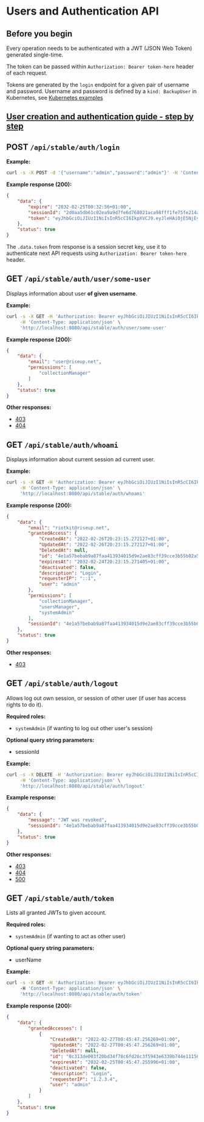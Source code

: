 Users and Authentication API
============================

## Before you begin

Every operation needs to be authenticated with a JWT (JSON Web Token) generated single-time.

The token can be passed within `Authorization: Bearer token-here` header of each request.

Tokens are generated by the `login` endpoint for a given pair of username and password. Username and password is defined by a `kind: BackupUser` in Kubernetes, see [Kubernetes examples](../../examples)

## [User creation and authentication guide - step by step](./guide.md)

## POST `/api/stable/auth/login`

**Example:**

```bash
curl -s -X POST -d '{"username":"admin","password":"admin"}' -H 'Content-Type: application/json' 'http://localhost:8080/api/stable/auth/login'
```

**Example response (200):**

```json
{
    "data": {
        "expire": "2032-02-25T00:32:56+01:00",
        "sessionId": "2d0aa5db61c02ea9a9d7fe6d768021aca98fff1fe75fe214a65ccd6926bb8b77",
        "token": "eyJhbGciOiJIUzI1NiIsInR5cCI6IkpXVCJ9.eyJleHAiOjE5NjEyNzgzNzYsImxvZ2luIjoiYWRtaW4iLCJvcmlnX2lhdCI6MTY0NTkxODM3Nn0.my0WXXMxKCetkomtzRDNIKLWUm4cJ2gxyUCkuAHT6M4"
    },
    "status": true
}
```

The `.data.token` from response is a session secret key, use it to authenticate next API requests using `Authorization: Bearer token-here` header.

## GET `/api/stable/auth/user/some-user`

Displays information about user **of given username**.

**Example:**

```bash
curl -s -X GET -H 'Authorization: Bearer eyJhbGciOiJIUzI1NiIsInR5cCI6IkpXVCJ9.eyJleHAiOjE5NjEyNjMzOTUsImxvZ2luIjoiYWRtaW4iLCJvcmlnX2lhdCI6MTY0NTkwMzM5NX0.kV0baqRJ5DI-0ZSmES2zQTlIlNsd9RZz9DZvQYD7jDc' \
     -H 'Content-Type: application/json' \
     'http://localhost:8080/api/stable/auth/user/some-user'
```

**Example response (200):**

```json
{
    "data": {
        "email": "user@riseup.net",
        "permissions": [
            "collectionManager"
        ]
    },
    "status": true
}
```

**Other responses:**
- [403](../common-responses.md)
- [404](../common-responses.md)


## GET `/api/stable/auth/whoami`

Displays information about current session ad current user.

**Example:**

```bash
curl -s -X GET -H 'Authorization: Bearer eyJhbGciOiJIUzI1NiIsInR5cCI6IkpXVCJ9.eyJleHAiOjE5NjEyNjMzOTUsImxvZ2luIjoiYWRtaW4iLCJvcmlnX2lhdCI6MTY0NTkwMzM5NX0.kV0baqRJ5DI-0ZSmES2zQTlIlNsd9RZz9DZvQYD7jDc' \
     -H 'Content-Type: application/json' \
     'http://localhost:8080/api/stable/auth/whoami'
```

**Example response (200):**

```json
{
    "data": {
        "email": "riotkit@riseup.net",
        "grantedAccess": {
            "CreatedAt": "2022-02-26T20:23:15.272127+01:00",
            "UpdatedAt": "2022-02-26T20:23:15.272127+01:00",
            "DeletedAt": null,
            "id": "4e1a57bebab9a87faa413934015d9e2ae83cff39cce3b55b02a55e68392964b3",
            "expiresAt": "2032-02-24T20:23:15.271405+01:00",
            "deactivated": false,
            "description": "Login",
            "requesterIP": "::1",
            "user": "admin"
        },
        "permissions": [
            "collectionManager",
            "usersManager",
            "systemAdmin"
        ],
        "sessionId": "4e1a57bebab9a87faa413934015d9e2ae83cff39cce3b55b02a55e68392964b3"
    },
    "status": true
}
```

**Other responses:**
- [403](../common-responses.md)

## GET `/api/stable/auth/logout`

Allows log out own session, or session of other user (if user has access rights to do it).

**Required roles:**
- `systemAdmin` (if wanting to log out other user's session)

**Optional query string parameters:**
- sessionId

**Example:**

```bash
curl -s -X DELETE -H 'Authorization: Bearer eyJhbGciOiJIUzI1NiIsInR5cCI6IkpXVCJ9.eyJleHAiOjE5NjEyNjMzOTUsImxvZ2luIjoiYWRtaW4iLCJvcmlnX2lhdCI6MTY0NTkwMzM5NX0.kV0baqRJ5DI-0ZSmES2zQTlIlNsd9RZz9DZvQYD7jDc' \
     -H 'Content-Type: application/json' \
     'http://localhost:8080/api/stable/auth/logout'
```

**Example response:**

```json
{
    "data": {
        "message": "JWT was revoked",
        "sessionId": "4e1a57bebab9a87faa413934015d9e2ae83cff39cce3b55b02a55e68392964b3"
    },
    "status": true
}
```

**Other responses:**
- [403](../common-responses.md)
- [404](../common-responses.md)
- [500](../common-responses.md)


## GET `/api/stable/auth/token`

Lists all granted JWTs to given account.

**Required roles:**
- `systemAdmin` (if wanting to act as other user)

**Optional query string parameters:**
- userName

**Example:**

```bash
curl -s -X GET -H 'Authorization: Bearer eyJhbGciOiJIUzI1NiIsInR5cCI6IkpXVCJ9.eyJleHAiOjE5NjEyNzkxNDcsImxvZ2luIjoiYWRtaW4iLCJvcmlnX2lhdCI6MTY0NTkxOTE0N30.f8ANZup-rifDwTVUNsm9dEFerOjLh2Wsqz8IBw0j3zk' \ 
     -H 'Content-Type: application/json' \
     'http://localhost:8080/api/stable/auth/token'
```

**Example response (200):**

```json
{
    "data": {
        "grantedAccesses": [
            {
                "CreatedAt": "2022-02-27T00:45:47.256269+01:00",
                "UpdatedAt": "2022-02-27T00:45:47.256269+01:00",
                "DeletedAt": null,
                "id": "8c313de003f20bd34f78c6fd26c3f5943e6339b744e111569d9ed1d121796839",
                "expiresAt": "2032-02-25T00:45:47.255996+01:00",
                "deactivated": false,
                "description": "Login",
                "requesterIP": "1.2.3.4",
                "user": "admin"
            }
        ]
    },
    "status": true
}
```
